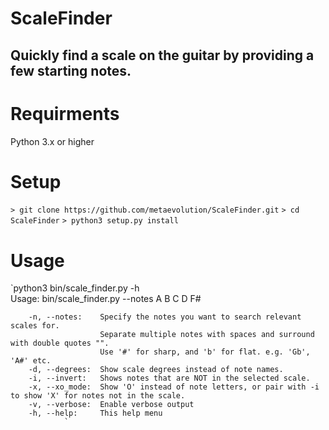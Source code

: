 # ScaleFinder
## Quickly find a scale on the guitar by providing a few starting notes.

# Requirments
Python 3.x or higher

# Setup 
`> git clone https://github.com/metaevolution/ScaleFinder.git`
`> cd ScaleFinder`
`> python3 setup.py install`

# Usage
`python3 bin/scale_finder.py  -h              
Usage: bin/scale_finder.py --notes A B C D F#
                

        -n, --notes:    Specify the notes you want to search relevant scales for. 
                        Separate multiple notes with spaces and surround with double quotes "". 
                        Use '#' for sharp, and 'b' for flat. e.g. 'Gb', 'A#' etc.
        -d, --degrees:  Show scale degrees instead of note names. 
        -i, --invert:   Shows notes that are NOT in the selected scale.
        -x, --xo_mode:  Show 'O' instead of note letters, or pair with -i to show 'X' for notes not in the scale.
        -v, --verbose:  Enable verbose output
        -h, --help:     This help menu
                `



